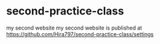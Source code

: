# second-practice-class
my second website
my second website is published at https://github.com/Hira797/second-practice-class/settings
